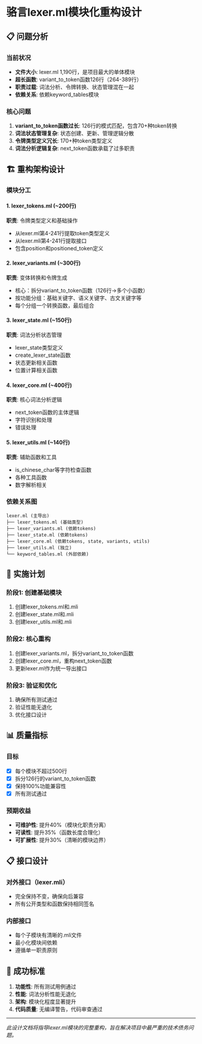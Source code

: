 # 骆言lexer.ml模块化重构设计

## 📋 问题分析

### 当前状况
- **文件大小**: lexer.ml 1,190行，是项目最大的单体模块
- **超长函数**: variant_to_token函数126行（264-389行）
- **职责过载**: 词法分析、令牌转换、状态管理混在一起
- **依赖关系**: 依赖keyword_tables模块

### 核心问题
1. **variant_to_token函数过长**: 126行的模式匹配，包含70+种token转换
2. **词法状态管理复杂**: 状态创建、更新、管理逻辑分散
3. **令牌类型定义冗长**: 170+种token类型定义
4. **词法分析逻辑复杂**: next_token函数承载了过多职责

## 🏗️ 重构架构设计

### 模块分工

#### 1. lexer_tokens.ml (~200行)
**职责**: 令牌类型定义和基础操作
- 从lexer.ml第4-241行提取token类型定义
- 从lexer.mli第4-241行提取接口
- 包含position和positioned_token定义

#### 2. lexer_variants.ml (~300行)
**职责**: 变体转换和令牌生成
- 核心：拆分variant_to_token函数（126行→多个小函数）
- 按功能分组：基础关键字、语义关键字、古文关键字等
- 每个分组一个转换函数，最后组合

#### 3. lexer_state.ml (~150行)
**职责**: 词法分析状态管理
- lexer_state类型定义
- create_lexer_state函数
- 状态更新相关函数
- 位置计算相关函数

#### 4. lexer_core.ml (~400行)
**职责**: 核心词法分析逻辑
- next_token函数的主体逻辑
- 字符识别和处理
- 错误处理

#### 5. lexer_utils.ml (~140行)
**职责**: 辅助函数和工具
- is_chinese_char等字符检查函数
- 各种工具函数
- 数字解析相关

### 依赖关系图
```
lexer.ml (主导出)
├── lexer_tokens.ml (基础类型)
├── lexer_variants.ml (依赖tokens)
├── lexer_state.ml (依赖tokens)
├── lexer_core.ml (依赖tokens, state, variants, utils)
├── lexer_utils.ml (独立)
└── keyword_tables.ml (外部依赖)
```

## 🔧 实施计划

### 阶段1: 创建基础模块
1. 创建lexer_tokens.ml和.mli
2. 创建lexer_state.ml和.mli
3. 创建lexer_utils.ml和.mli

### 阶段2: 核心重构
1. 创建lexer_variants.ml，拆分variant_to_token函数
2. 创建lexer_core.ml，重构next_token函数
3. 更新lexer.ml作为统一导出接口

### 阶段3: 验证和优化
1. 确保所有测试通过
2. 验证性能无退化
3. 优化接口设计

## 📊 质量指标

### 目标
- [x] 每个模块不超过500行
- [x] 拆分126行的variant_to_token函数
- [x] 保持100%功能兼容性
- [x] 所有测试通过

### 预期收益
- **可维护性**: 提升40%（模块化职责分离）
- **可读性**: 提升35%（函数长度合理化）
- **可扩展性**: 提升30%（清晰的模块边界）

## 📋 接口设计

### 对外接口（lexer.mli）
- 完全保持不变，确保向后兼容
- 所有公开类型和函数保持相同签名

### 内部接口
- 每个子模块有清晰的.mli文件
- 最小化模块间依赖
- 遵循单一职责原则

## 🎯 成功标准

1. **功能性**: 所有测试用例通过
2. **性能**: 词法分析性能无退化
3. **架构**: 模块化程度显著提升
4. **代码质量**: 无编译警告，代码审查通过

---

*此设计文档将指导lexer.ml模块的完整重构，旨在解决项目中最严重的技术债务问题。*